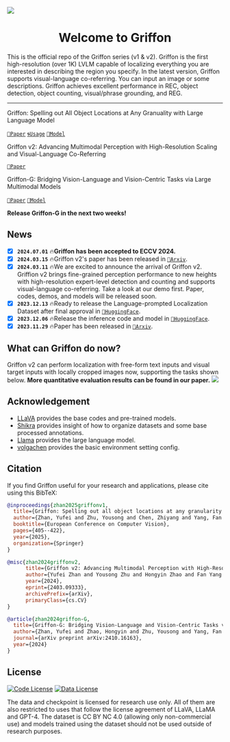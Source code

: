 ![](./logo.jpg)

<div align="center">

# Welcome to Griffon

</div>

This is the official repo of the Griffon series (v1 & v2). Griffon is the first high-resolution (over 1K) LVLM capable of localizing everything you are interested in describing the region you specify. In the latest version, Griffon supports visual-language co-referring. You can input an image or some descriptions. Griffon achieves excellent performance in REC, object detection, object counting, visual/phrase grounding, and REG.

---

Griffon: Spelling out All Object Locations at Any Granuality with Large Language Model

[`📕Paper`](https://arxiv.org/abs/2311.14552) [`🌀Usage`](./README_v1.md) [`🤗Model`](https://huggingface.co/JefferyZhan/Griffon/tree/main)


Griffon v2: Advancing Multimodal Perception with High-Resolution Scaling and Visual-Language Co-Referring

[`📕Paper`](https://arxiv.org/abs/2403.09333) 

Griffon-G: Bridging Vision-Language and Vision-Centric Tasks via Large Multimodal Models

[`📕Paper`](https://arxiv.org/abs/2410.16163) [`🤗Model`](https://huggingface.co/collections/JefferyZhan/griffon-g-6729d8d65cd58b3f40e87794)

**Release Griffon-G in the next two weeks!** 

## News
- [x] **`2024.07.01`** 🔥**Griffon has been accepted to ECCV 2024.**
- [x] **`2024.03.15`** 🔥Griffon v2's paper has been released in [`📕Arxiv`](https://arxiv.org/abs/2403.09333).
- [x] **`2024.03.11`** 🔥We are excited to announce the arrival of Griffon v2. Griffion v2 brings fine-grained perception performance to new heights with high-resolution expert-level detection and counting and supports visual-language co-referring. Take a look at our demo first. Paper, codes, demos, and models will be released soon.
- [x] **`2023.12.13`** 🔥Ready to release the Language-prompted Localization Dataset after final approval in [`🤗HuggingFace`](https://huggingface.co/datasets/JefferyZhan/Language-prompted-Localization-Dataset).
- [x] **`2023.12.06`** 🔥Release the inference code and model in [`🤗HuggingFace`](https://huggingface.co/JefferyZhan/Griffon/tree/main).
- [x] **`2023.11.29`** 🔥Paper has been released in [`📕Arxiv`](https://arxiv.org/abs/2311.14552).

## What can Griffon do now?
Griffon v2 can perform localization with free-form text inputs and visual target inputs with locally cropped images now, supporting the tasks shown below. **More quantitative evaluation results can be found in our paper.**
![](./demov2.jpg)

## Acknowledgement

- [LLaVA](https://github.com/haotian-liu/LLaVA/tree/main) provides the base codes and pre-trained models.
- [Shikra](https://github.com/shikras/shikra) provides insight of how to organize datasets and some base processed annotations.
- [Llama](https://github.com/facebookresearch/llama) provides the large language model.
- [volgachen](https://github.com/volgachen/Awesome-AI-Environment) provides the basic environment setting config.

## Citation
If you find Griffon useful for your research and applications, please cite using this BibTeX:
```bibtex
@inproceedings{zhan2025griffonv1,
  title={Griffon: Spelling out all object locations at any granularity with large language models},
  author={Zhan, Yufei and Zhu, Yousong and Chen, Zhiyang and Yang, Fan and Tang, Ming and Wang, Jinqiao},
  booktitle={European Conference on Computer Vision},
  pages={405--422},
  year={2025},
  organization={Springer}
}

@misc{zhan2024griffonv2,
      title={Griffon v2: Advancing Multimodal Perception with High-Resolution Scaling and Visual-Language Co-Referring}, 
      author={Yufei Zhan and Yousong Zhu and Hongyin Zhao and Fan Yang and Ming Tang and Jinqiao Wang},
      year={2024},
      eprint={2403.09333},
      archivePrefix={arXiv},
      primaryClass={cs.CV}
}

@article{zhan2024griffon-G,
  title={Griffon-G: Bridging Vision-Language and Vision-Centric Tasks via Large Multimodal Models},
  author={Zhan, Yufei and Zhao, Hongyin and Zhu, Yousong and Yang, Fan and Tang, Ming and Wang, Jinqiao},
  journal={arXiv preprint arXiv:2410.16163},
  year={2024}
}
```

## License

[![Code License](https://img.shields.io/badge/Code%20License-Apache_2.0-green.svg)](https://github.com/tatsu-lab/stanford_alpaca/blob/main/LICENSE)
[![Data License](https://img.shields.io/badge/Data%20License-CC%20By%20NC%204.0-red.svg)](https://github.com/tatsu-lab/stanford_alpaca/blob/main/DATA_LICENSE)

The data and checkpoint is licensed for research use only. All of them are also restricted to uses that follow the license agreement of LLaVA, LLaMA and GPT-4. The dataset is CC BY NC 4.0 (allowing only non-commercial use) and models trained using the dataset should not be used outside of research purposes.
